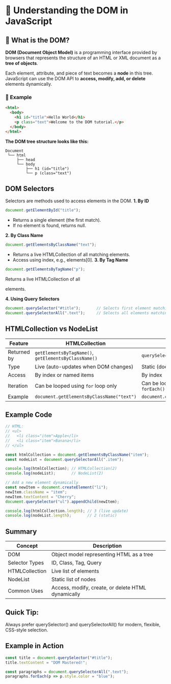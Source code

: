 # 🌳 Understanding the DOM in JavaScript

## 🧩 What is the DOM?

**DOM (Document Object Model)** is a programming interface provided by browsers that represents the structure of an HTML or XML document as a **tree of objects**.

Each element, attribute, and piece of text becomes a **node** in this tree.  
JavaScript can use the DOM API to **access, modify, add, or delete** elements dynamically.

### 📘 Example

```html
<html>
  <body>
    <h1 id="title">Hello World</h1>
    <p class="text">Welcome to the DOM tutorial.</p>
  </body>
</html>
```
**The DOM tree structure looks like this:**
```less
Document
 └── html
     ├── head
     └── body
         ├── h1 (id="title")
         └── p (class="text")
```
## DOM Selectors

Selectors are methods used to access elements in the DOM.
**1. By ID**
```js
document.getElementById("title");
```
  - Returns a single element (the first match).
  - If no element is found, returns null.

**2. By Class Name**
```js
document.getElementsByClassName("text");
```
   - Returns a live HTMLCollection of all matching elements.
   - Access using index, e.g., elements[0].
**3. By Tag Name**
```js
document.getElementsByTagName("p");
```
Returns a live HTMLCollection of all <p> elements.

**4. Using Query Selectors**
```js
document.querySelector("#title");       // Selects first element matching selector
document.querySelectorAll(".text");     // Selects all elements matching selector
```
## HTMLCollection vs NodeList
| Feature     | HTMLCollection                                       | NodeList                                 |
| ----------- | ---------------------------------------------------- | ---------------------------------------- |
| Returned by | `getElementsByTagName()`, `getElementsByClassName()` | `querySelectorAll()`, `childNodes`       |
| Type        | Live (auto-updates when DOM changes)                 | Static (does not auto-update)            |
| Access      | By index or named items                              | By index                                 |
| Iteration   | Can be looped using `for` loop only                  | Can be looped using `for` or `forEach()` |
| Example     | `document.getElementsByClassName("text")`            | `document.querySelectorAll(".text")`     |

## Example Code
```js
// HTML:
// <ul>
//   <li class="item">Apple</li>
//   <li class="item">Banana</li>
// </ul>

const htmlCollection = document.getElementsByClassName("item");
const nodeList = document.querySelectorAll(".item");

console.log(htmlCollection); // HTMLCollection(2)
console.log(nodeList);       // NodeList(2)

// Add a new element dynamically
const newItem = document.createElement("li");
newItem.className = "item";
newItem.textContent = "Cherry";
document.querySelector("ul").appendChild(newItem);

console.log(htmlCollection.length); // 3 (live update)
console.log(nodeList.length);       // 2 (static)
```

## Summary
| Concept        | Description                                        |
| -------------- | -------------------------------------------------- |
| DOM            | Object model representing HTML as a tree           |
| Selector Types | ID, Class, Tag, Query                              |
| HTMLCollection | Live list of elements                              |
| NodeList       | Static list of nodes                               |
| Common Uses    | Access, modify, create, or delete HTML dynamically |

## Quick Tip:

Always prefer querySelector() and querySelectorAll() for modern, flexible, CSS-style selection.

## Example in Action
```js
const title = document.querySelector("#title");
title.textContent = "DOM Mastered!";

const paragraphs = document.querySelectorAll(".text");
paragraphs.forEach(p => p.style.color = "blue");
```